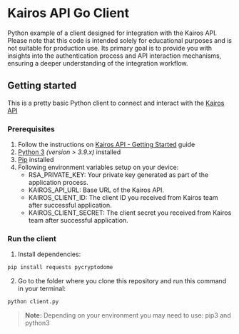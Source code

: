 # Kairos API Go Client
Python example of a client designed for integration with the Kairos API. Please note that this code is intended solely for educational purposes and is not suitable for production use. Its primary goal is to provide you with insights into the authentication process and API interaction mechanisms, ensuring a deeper understanding of the integration workflow.

## Getting started
This is a pretty basic Python client to connect and interact with the [Kairos API](https://kairos-api.readme.io/)

### Prerequisites
1. Follow the instructions on [Kairos API - Getting Started](https://kairos-api.readme.io/reference/getting-started) guide
2. [Python 3](https://www.python.org/) _(version > 3.9.x)_ installed
3. [Pip](https://pypi.org/project/pip/) installed
3. Following environment variables setup on your device:
    - RSA_PRIVATE_KEY: Your private key generated as part of the application process.
    - KAIROS_API_URL: Base URL of the Kairos API.
    - KAIROS_CLIENT_ID: The client ID you received from Kairos team after successful application.
    - KAIROS_CLIENT_SECRET: The client secret you received from Kairos team after successful application.

### Run the client
1. Install dependencies:
```bash
pip install requests pycryptodome
```
2. Go to the folder where you clone this repository and run this command in your terminal:
```bash
python client.py
```
> **Note:** Depending on your environment you may need to use: pip3 and python3

